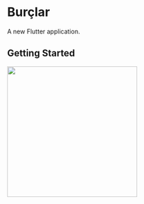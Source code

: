 # Burçlar

A new Flutter application.

## Getting Started

<img src="https://github.com/gulnazaramaci/burc_flutter/blob/master/images/ScreenRecording.gif" width="300">
